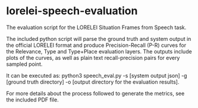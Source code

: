 # lorelei-speech-evaluation
The evaluation script for the LORELEI Situation Frames from Speech task.

The included python script will parse the ground truth and system output in the official LORELEI format and produce Precision-Recall (P-R) curves for the Relevance, Type and Type+Place evaluation layers.
The outputs include plots of the curves, as well as plain text recall-precision pairs for every sampled point.

It can be executed as: 
python3 speech_eval.py -s [system output json] -g [ground truth directory] -o [output directory for the evaluation results].

For more details about the process followed to generate the metrics, see the included PDF file.

